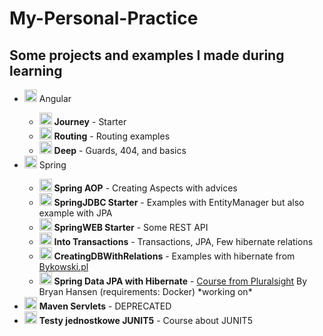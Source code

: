 # My-Personal-Practice
## Some projects and examples I made during learning 

<ul>
  <li><img src="https://image.flaticon.com/icons/png/512/3767/3767084.png" height="20px"/> Angular</li>
    <ul>
      <li><img src="https://image.flaticon.com/icons/png/512/3767/3767084.png" height="20px"/> <b>Journey</b> - <span>Starter</span></li>
      <li><img src="https://image.flaticon.com/icons/png/512/3767/3767084.png" height="20px"/> <b>Routing</b> - <span>Routing examples</span></li>
      <li><img src="https://image.flaticon.com/icons/png/512/3767/3767084.png" height="20px"/> <b>Deep</b> - <span>Guards, 404, and basics</span></li>
    </ul>
  <li><img src="https://image.flaticon.com/icons/png/512/3767/3767084.png" height="20px"/> Spring</li>
  <ul>
    <li><img src="https://image.flaticon.com/icons/png/512/3767/3767084.png" height="20px"/> <b>Spring AOP</b> - <span>Creating Aspects with advices</span></li>
    <li><img src="https://image.flaticon.com/icons/png/512/3767/3767084.png" height="20px"/> <b>SpringJDBC Starter</b> - <span>Examples with EntityManager but also example with JPA</span></li>
    <li><img src="https://image.flaticon.com/icons/png/512/3767/3767084.png" height="20px"/> <b>SpringWEB Starter</b> - <span>Some REST API</span></li>
    <li><img src="https://image.flaticon.com/icons/png/512/3767/3767084.png" height="20px"/> <b>Into Transactions</b> - <span>Transactions, JPA, Few hibernate relations</span></li>
<li><img src="https://image.flaticon.com/icons/png/512/3767/3767084.png" height="20px"/> <b>CreatingDBWithRelations</b> - <span>Examples with hibernate from <a href="https://www.bykowski.pl">Bykowski.pl</a></span></li>
<li><img src="https://image.flaticon.com/icons/png/512/3767/3767084.png" height="20px"/> <b>Spring Data JPA with Hibernate</b> - <span><a href="https://app.pluralsight.com/library/courses/spring-jpa-hibernate/table-of-contents">Course from Pluralsight</a> By Bryan Hansen (requirements: Docker) *working on*</span></li>
  </ul>
    <li><img src="https://image.flaticon.com/icons/png/512/3767/3767084.png" height="20px"/> <b>Maven Servlets</b> - <span>DEPRECATED</span></li>
    <li><img src="https://image.flaticon.com/icons/png/512/3767/3767084.png" height="20px"/> <b>Testy jednostkowe JUNIT5</b> - <span>Course about JUNIT5</span></li>
</ul>



